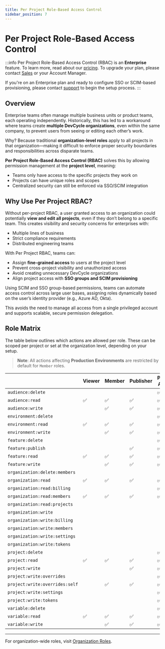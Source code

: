 ```yaml
---
title: Per Project Role-Based Access Control
sidebar_position: 7
---
```


# Per Project Role-Based Access Control

:::info
Per Project Role-Based Access Control (RBAC) is an **Enterprise** feature. To learn more, read about our [pricing](https://devcycle.com/pricing). To upgrade your plan, please contact [Sales](mailto:sales@devcycle.com) or your Account Manager. 

If you're on an Enterprise plan and ready to configure SSO or SCIM-based provisioning, please contact [support](mailto:support@devcycle.com) to begin the setup process.
:::

## Overview

Enterprise teams often manage multiple business units or product teams, each operating independently. Historically, this has led to a workaround where teams create **multiple DevCycle organizations**, even within the same company, to prevent users from seeing or editing each other’s work.

Why? Because traditional **organization-level roles** apply to all projects in that organization—making it difficult to enforce proper security boundaries and responsibilities across disparate teams.

**Per Project Role-Based Access Control (RBAC)** solves this by allowing permission management at the **project level**, meaning:

- Teams only have access to the specific projects they work on
- Projects can have unique roles and scopes
- Centralized security can still be enforced via SSO/SCIM integration

## Why Use Per Project RBAC?

Without per-project RBAC, a user granted access to an organization could potentially **view and edit all projects**, even if they don’t belong to a specific team. This creates visibility and security concerns for enterprises with:

- Multiple lines of business
- Strict compliance requirements
- Distributed engineering teams

With Per Project RBAC, teams can:

- Assign **fine-grained access** to users at the project level
- Prevent cross-project visibility and unauthorized access
- Avoid creating unnecessary DevCycle organizations
- Align project access with **SSO groups and SCIM provisioning**

Using SCIM and SSO group-based permissions, teams can automate access control across large user bases, assigning roles dynamically based on the user’s identity provider (e.g., Azure AD, Okta).

This avoids the need to manage all access from a single privileged account and supports scalable, secure permission delegation.

## Role Matrix

The table below outlines which actions are allowed per role. These can be scoped per project or set at the organization level, depending on your setup.

> **Note**: All actions affecting **Production Environments** are restricted by default for `Member` roles.

|  | Viewer | Member | Publisher | Project Admin | Org Admin | Org Owner |
| --- | --- | --- | --- | --- | --- | --- |
| `audience:delete` |  |  |  | ✅ | ✅ |  |
| `audience:read` | ✅ | ✅ | ✅ | ✅ | ✅ |  |
| `audience:write` |  | ✅ | ✅ | ✅ | ✅ |  |
| `environment:delete` |  |  |  | ✅ | ✅ |  |
| `environment:read` | ✅ | ✅ | ✅ | ✅ | ✅ |  |
| `environment:write` |  | ✅ | ✅ | ✅ | ✅ |  |
| `feature:delete` |  |  |  | ✅ | ✅ |  |
| `feature:publish` |  |  | ✅ | ✅ | ✅ |  |
| `feature:read` | ✅ | ✅ | ✅ | ✅ | ✅ |  |
| `feature:write` |  | ✅ | ✅ | ✅ | ✅ |  |
| `organization:delete:members` |  |  |  |  | ✅ | ✅ |
| `organization:read` | ✅ | ✅ | ✅ | ✅ | ✅ | ✅ |
| `organization:read:billing` |  |  |  | ✅ | ✅ | ✅ |
| `organization:read:members` | ✅ | ✅ | ✅ | ✅ | ✅ | ✅ |
| `organization:read:projects` |  |  |  |  | ✅ | ✅ |
| `organization:write` |  |  |  |  |  | ✅ |
| `organization:write:billing` |  |  |  |  |  | ✅ |
| `organization:write:members` |  |  |  |  | ✅ | ✅ |
| `organization:write:settings` |  |  |  |  | ✅ | ✅ |
| `organization:write:tokens` |  |  |  |  | ✅ |  |
| `project:delete` |  |  |  | ✅ | ✅ |  |
| `project:read` | ✅ | ✅ | ✅ | ✅ | ✅ |  |
| `project:write` |  |  | ✅ | ✅ | ✅ |  |
| `project:write:overrides` |  |  |  | ✅ | ✅ |  |
| `project:write:overrides:self` |  | ✅ | ✅ | ✅ | ✅ |  |
| `project:write:settings` |  |  |  | ✅ | ✅ |  |
| `project:write:tokens` |  |  |  | ✅ | ✅ |  |
| `variable:delete` |  |  |  | ✅ | ✅ |  |
| `variable:read` | ✅ | ✅ | ✅ | ✅ | ✅ |  |
| `variable:write` |  | ✅ | ✅ | ✅ | ✅ |  |

---

For organization-wide roles, visit [Organization Roles](/platform/account-management/organizations#organization-roles).
